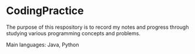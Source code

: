 # CodingPractice
The purpose of this respository is to record my notes and progress through studying various programming concepts and problems. 

Main languages: Java, Python
